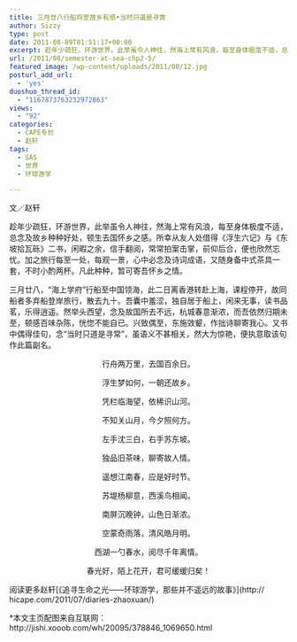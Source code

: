 ```yaml
---
title: 三月廿八行船将至故乡有感•当时只道是寻常
author: Sizzy
type: post
date: 2011-08-09T01:51:17+00:00
excerpt: 趁年少疏狂，环游世界，此举虽令人神往，然海上常有风浪，每至身体极度不适，总念及故乡种种好处，顿生去国怀乡之感。
url: /2011/08/semester-at-sea-chp2-5/
featured_image: /wp-content/uploads/2011/08/12.jpg
posturl_add_url:
  - 'yes'
duoshuo_thread_id:
  - "1167873763232972863"
views:
  - "92"
categories:
  - CAPE专栏
  - 赵轩
tags:
  - SAS
  - 世界
  - 环球游学

---
```

文／赵轩

趁年少疏狂，环游世界，此举虽令人神往，然海上常有风浪，每至身体极度不适，总念及故乡种种好处，顿生去国怀乡之感。所幸从友人处借得《浮生六记》与《东坡拾瓦砾》二书，闲暇之余，信手翻阅，常常拍案击掌，前仰后合，便也欣然忘忧。加之旅行每至一处，每观一景，心中必念及诗词成语，又随身备中式茶具一套，不时小酌两杯。凡此种种，暂可寄吾怀乡之情。

三月廿八，“海上学府”行船至中国领海，此二日离香港转赴上海，课程停开，故同船者多弃船登岸旅行，散去九十。吾囊中羞涩，独自居于船上，闲来无事，读书品茗，乐得逍遥。然举头西望，念及故国所去不远，杭城春意渐浓，而吾依然归期未至，顿感百味杂陈，恍惚不能自已。兴致偶至，东施效颦，作拙诗聊寄我心。又书中偶得佳句，念“当时只道是寻常”，虽语义不甚相关，然大为惊艳，便执意取该句作此篇副名。


<p align="center">
  行舟两万里，去国百余日。
</p>

<p align="center">
  浮生梦如何，一朝还故乡。
</p>

<p align="center">
  凭栏临海望，依稀识山河。
</p>

<p align="center">
  不知关山月，今夕照何方。
</p>

<p align="center">
  左手沈三白，右手苏东坡。
</p>

<p align="center">
  独品旧茶味，聊寄故人情。
</p>

<p align="center">
  遥想江南春，应是好时节。
</p>

<p align="center">
  苏堤杨柳意，西溪鸟相闻。
</p>

<p align="center">
  南屏沉晚钟，山色日渐浓。
</p>

<p align="center">
  空蒙奇雨落，清风皓月明。
</p>

<p align="center">
  西湖一勺春水，阅尽千年离情。
</p>

<p style="text-align: center;">
  春光好，陌上花开，君可缓缓归矣！
</p>

阅读更多赵轩[《追寻生命之光——环球游学，那些并不遥远的故事》](http:// hicape.com/2011/07/diaries-zhaoxuan/)

 [2]: http://weibo.com/semesteratsea

<p style="text-align: left;">
  *本文主页配图来自互联网：http://jishi.xooob.com/wh/20095/378846_1069650.html
</p>

 [1]: http://weibo.com/semesteratsea


